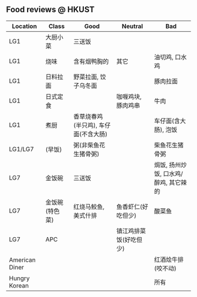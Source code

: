 ## Food reviews @ HKUST

| Location       | Class          | Good                                 | Neutral                | Bad                                   |
| -------------- | -------------- | ------------------------------------ | ---------------------- | ------------------------------------- |
| LG1            | 大厨小菜       | 三送饭                               |                        |                                       |
| LG1            | 烧味           | 含有烟鸭胸的                         | 其它                   | 油切鸡, 口水鸡                        |
| LG1            | 日料拉面       | 野菜拉面, 饺子乌冬面                 |                        | 豚肉拉面                              |
| LG1            | 日式定食       |                                      | 咖喱鸡块, 豚肉鸡串     | 牛肉                                  |
| LG1            | 煮厨           | 香草烧春鸡(半只鸡), 车仔面(不含大肠) |                        | 车仔面(含大肠), 泡饭                  |
| LG1/LG7        | (早饭)         | 粥(非柴鱼花生猪骨粥)                 |                        | 柴鱼花生猪骨粥                        |
| LG7            | 金饭碗         | 三送饭                               |                        | 焗饭, 扬州炒饭, 口水鸡/醉鸡, 其它辣的 |
| LG7            | 金饭碗(特色菜) | 红烧马鲛鱼, 美式什排                 | 鱼香虾仁(好吃但少)     | 酸菜鱼                                |
| LG7            | APC            |                                      | 镇江鸡排菜饭(好吃但少) |                                       |
| American Diner |                |                                      |                        | 红酒烩牛排(咬不动)                    |
| Hungry Korean  |                |                                      |                        | 所有                                  |

